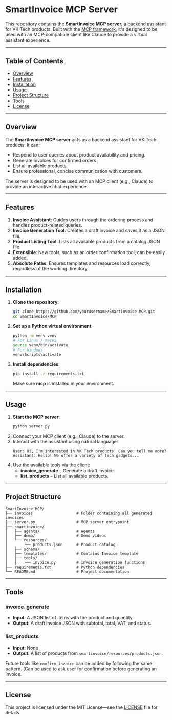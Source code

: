 # SmartInvoice MCP Server



This repository contains the **SmartInvoice MCP server**, a backend assistant for VK Tech products. Built with the [MCP framework](https://github.com/mcp-project), it's designed to be used with an MCP-compatible client like Claude to provide a virtual assistant experience.

-----

## Table of Contents

  - [Overview](https://www.google.com/search?q=%23overview)
  - [Features](https://www.google.com/search?q=%23features)
  - [Installation](https://www.google.com/search?q=%23installation)
  - [Usage](https://www.google.com/search?q=%23usage)
  - [Project Structure](https://www.google.com/search?q=%23project-structure)
  - [Tools](https://www.google.com/search?q=%23tools)
  - [License](https://www.google.com/search?q=%23license)

-----

## Overview

The **SmartInvoice MCP server** acts as a backend assistant for VK Tech products. It can:

  * Respond to user queries about product availability and pricing.
  * Generate invoices for confirmed orders.
  * List all available products.
  * Ensure professional, concise communication with customers.

The server is designed to be used with an MCP client (e.g., Claude) to provide an interactive chat experience.

-----

## Features

1.  **Invoice Assistant**: Guides users through the ordering process and handles product-related queries.
2.  **Invoice Generation Tool**: Creates a draft invoice and saves it as a JSON file.
3.  **Product Listing Tool**: Lists all available products from a catalog JSON file.
4.  **Extensible**: New tools, such as an order confirmation tool, can be easily added.
5.  **Absolute Paths**: Ensures templates and resources load correctly, regardless of the working directory.

-----

## Installation

1.  **Clone the repository**:
    ```bash
    git clone https://github.com/yourusername/SmartInvoice-MCP.git
    cd SmartInvoice-MCP
    ```
2.  **Set up a Python virtual environment**:
    ```bash
    python -m venv venv
    # For Linux / macOS
    source venv/bin/activate
    # For Windows
    venv\Scripts\activate
    ```
3.  **Install dependencies**:
    ```bash
    pip install -r requirements.txt
    ```
    Make sure **mcp** is installed in your environment.

-----

## Usage

1.  **Start the MCP server**:
    ```bash
    python server.py
    ```
2.  Connect your MCP client (e.g., Claude) to the server.
3.  Interact with the assistant using natural language:
    ```
    User: Hi, I'm interested in VK Tech products. Can you tell me more?
    Assistant: Hello! We offer a variety of tech gadgets...
    ```
4.  Use the available tools via the client:
      * **invoice\_generate** – Generate a draft invoice.
      * **list\_products** – List all available products.

-----

## Project Structure

```
SmartInvoice-MCP/
├── invoices                   # Folder containing all generated invoices
├── server.py                  # MCP server entrypoint
├── smartinvoice/
│   ├── agents/                # Agents
│   ├── demo/                  # Demo videos
│   └── resources/
│       └── products.json      # Product catalog
│   ├── schema/
│   ├── templates/             # Contains Invoice template 
│   ├── tools/
│   │   └── invoice.py         # Invoice generation functions
├── requirements.txt           # Python dependencies
└── README.md                  # Project documentation
```

-----

## Tools

### invoice\_generate

  * **Input**: A JSON list of items with the product and quantity.
  * **Output**: A draft invoice JSON with subtotal, total, VAT, and status.

### list\_products

  * **Input**: None
  * **Output**: A list of products from `smartinvoice/resources/products.json`.

Future tools like `confirm_invoice` can be added by following the same pattern. (Can be used to ask user for confirmation before generating an invoice.

-----

## License

This project is licensed under the MIT License—see the [LICENSE](https://www.google.com/search?q=LICENSE) file for details.
